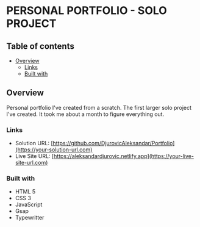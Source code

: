 # PERSONAL PORTFOLIO - SOLO PROJECT


## Table of contents

- [Overview](#overview)
  - [Links](#links)
  - [Built with](#built-with)



## Overview

Personal portfolio I've created from a scratch. The first larger solo project I've created. It took me about a month to figure everything out.


### Links

- Solution URL: [https://github.com/DjurovicAleksandar/Portfolio](https://your-solution-url.com)
- Live Site URL: [https://aleksandardjurovic.netlify.app](https://your-live-site-url.com)



### Built with

- HTML 5
- CSS 3
- JavaScript
- Gsap
- Typewritter 

